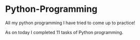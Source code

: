 # Python-Programming
All my python programming I have tried to come up to practice!

As on today I completed 11 tasks of Python programming.